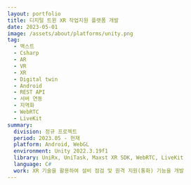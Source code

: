 ```yaml
---
layout: portfolio
title: 디지털 트윈 XR 작업지원 플랫폼 개발
date: 2023-05-01
image: /assets/about/platforms/unity.png
tag:
  - 맥스트
  - Csharp
  - AR
  - VR
  - XR
  - Digital twin
  - Android
  - REST API
  - 서버 연동
  - 지역화
  - WebRTC
  - LiveKit
summary:
  division: 정규 프로젝트
  period: 2023.05 - 현재
  platform: Android, WebGL
  environment: Unity 2022.3.19f1
  library: UniRx, UniTask, Maxst XR SDK, WebRTC, LiveKit
  language: C#
  work: XR 기술을 활용하여 설비 점검 및 원격 지원(통화) 기능을 개발
---
```

